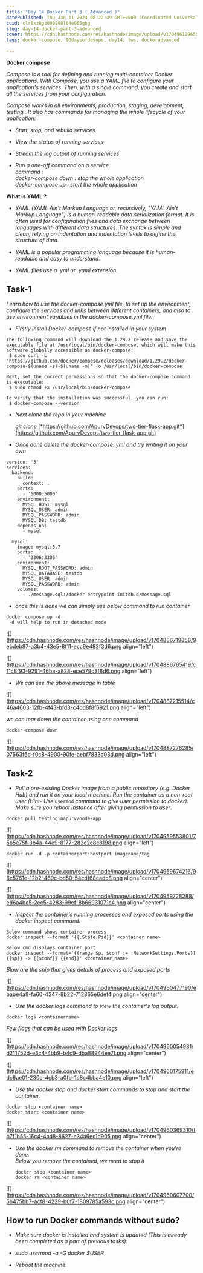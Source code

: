 ```yaml
---
title: "Day 14 Docker Part 3 ( Advanced )"
datePublished: Thu Jan 11 2024 08:22:49 GMT+0000 (Coordinated Universal Time)
cuid: clr8xz8gz000208l64e965ghg
slug: day-14-docker-part-3-advanced
cover: https://cdn.hashnode.com/res/hashnode/image/upload/v1704961296558/87943829-f6e2-4b50-b21d-6df526c82732.png
tags: docker-compose, 90daysofdevops, day14, tws, dockeradvanced

---
```


**Docker compose**

*Compose is a tool for defining and running multi-container Docker applications. With Compose, you use a YAML file to configure your application's services. Then, with a single command, you create and start all the services from your configuration.*

*Compose works in all environments; production, staging, development, testing . It also has commands for managing the whole lifecycle of your application:*

* *Start, stop, and rebuild services*
    
* *View the status of running services*
    
* *Stream the log output of running services*
    
* *Run a one-off command on a service  
    command :  
    docker-compose down : stop the whole application  
    docker-compose up : start the whole application*
    

**What is YAML ?**

* *YAML (YAML Ain't Markup Language or, recursively, "YAML Ain't Markup Language") is a human-readable data serialization format. It is often used for configuration files and data exchange between languages with different data structures. The syntax is simple and clean, relying on indentation and indentation levels to define the structure of data.*
    
* *YAML is a popular programming language because it is human-readable and easy to understand.*
    
* *YAML files use a .yml or .yaml extension.*
    

## Task-1

*Learn how to use the docker-compose.yml file, to set up the environment, configure the services and links between different containers, and also to use environment variables in the docker-compose.yml file.*

* *Firstly Install Docker-compose if not installed in your system*
    

```plaintext
The following command will download the 1.29.2 release and save the executable file at /usr/local/bin/docker-compose, which will make this software globally accessible as docker-compose:
 $ sudo curl -L "https://github.com/docker/compose/releases/download/1.29.2/docker-compose-$(uname -s)-$(uname -m)" -o /usr/local/bin/docker-compose 

Next, set the correct permissions so that the docker-compose command is executable:
 $ sudo chmod +x /usr/local/bin/docker-compose

To verify that the installation was successful, you can run:
 $ docker-compose --version
```

* *Next clone the repo in your machine*
    
    *git clone* [*https://github.com/ApurvDevops/two-tier-flask-app.git*](https://github.com/ApurvDevops/two-tier-flask-app.git)
    
* *Once done delete the docker-compose. yml and try writing it on your own*
    

```plaintext
version: '3'
services:
  backend:
    build:
      context: .
    ports:
      - '5000:5000'
    environment:
      MYSQL_HOST: mysql
      MYSQL_USER: admin
      MYSQL_PASSWORD: admin
      MYSQL_DB: testdb
    depends_on:
      - mysql    

  mysql:
    image: mysql:5.7
    ports:
      - '3306:3306'
    environment:
      MYSQL_ROOT_PASSWORD: admin
      MYSQL_DATABASE: testdb
      MYSQL_USER: admin
      MYSQL_PASSWORD: admin
    volumes:
      - ./message.sql:/docker-entrypoint-initdb.d/message.sql
```

* *once this is done we can simply use below command to run container*
    

```plaintext
docker compose up -d 
 -d will help to run in detached mode
```

![](https://cdn.hashnode.com/res/hashnode/image/upload/v1704886719858/9ebdeb87-a3b4-43e5-8f11-ecc9e483f3d6.png align="left")

![](https://cdn.hashnode.com/res/hashnode/image/upload/v1704886765419/c11c8f93-9291-46ba-a828-ece579c3f8d6.png align="left")

* *We can see the above message in table*
    

![](https://cdn.hashnode.com/res/hashnode/image/upload/v1704887215514/c46a4603-12fb-4f43-bfd3-c4dd8f8f6921.png align="left")

*we can tear down the container using one command*

```plaintext
docker-compose down
```

![](https://cdn.hashnode.com/res/hashnode/image/upload/v1704887276285/07663f6c-f0c8-4900-90fe-aebf7833c03d.png align="left")

## Task-2

* *Pull a pre-existing Docker image from a public repository (e.g. Docker Hub) and run it on your local machine. Run the container as a non-root user (Hint- Use* `usermod` *command to give user permission to docker). Make sure you reboot instance after giving permission to user*.
    

```plaintext
docker pull testloginapurv/node-app
```

![](https://cdn.hashnode.com/res/hashnode/image/upload/v1704959553801/75b5e75f-3b4a-44e9-8177-283c2c8c8198.png align="left")

```plaintext
docker run -d -p containerport:hostport imagename/tag
```

![](https://cdn.hashnode.com/res/hashnode/image/upload/v1704959674216/96c5761e-12b2-469c-bd50-54cdf68eadc8.png align="center")

![](https://cdn.hashnode.com/res/hashnode/image/upload/v1704959728288/ed6a4bc5-2ec5-4283-99ef-8b66931071c4.png align="center")

* *Inspect the container's running processes and exposed ports using the docker inspect command.*
    

```plaintext
Below command shows container process
docker inspect --format '{{.State.Pid}}' <container name>

Below cmd displays container port
docker inspect --format='{{range $p, $conf := .NetworkSettings.Ports}} {{$p}} -> {{$conf}} {{end}}' <container_name>

```

*Blow are the snip that gives details of process and exposed ports*

![](https://cdn.hashnode.com/res/hashnode/image/upload/v1704960477190/ebabe4a8-fa60-4347-8b22-712865e6def4.png align="center")

* *Use the docker logs command to view the container's log output.*
    

```plaintext
docker logs <containername>
```

*Few flags that can be used with Docker logs*

![](https://cdn.hashnode.com/res/hashnode/image/upload/v1704960054981/d211752d-e3c4-4bb9-b4c9-dba88944ee7f.png align="center")

![](https://cdn.hashnode.com/res/hashnode/image/upload/v1704960175911/edc6ae01-230c-4cb3-a0fb-1b8c4bba4e10.png align="left")

* *Use the docker stop and docker start commands to stop and start the container.*
    

```plaintext
docker stop <container name>
docker start <container name>
```

![](https://cdn.hashnode.com/res/hashnode/image/upload/v1704960369310/fb7f1b55-16c4-4ad8-8627-e34a6ec1d905.png align="center")

* *Use the docker rm command to remove the container when you're done.  
    Below you remove the contained, we need to stop it*
    
    ```plaintext
    docker stop <container name>
    docker rm <container name>
    ```
    

![](https://cdn.hashnode.com/res/hashnode/image/upload/v1704960607700/5b475bb7-acf8-4229-b0f7-1809785a593c.png align="center")

## How to run Docker commands without sudo?

* *Make sure docker is installed and system is updated (This is already been completed as a part of previous tasks):*
    
* *sudo usermod -a -G docker $USER*
    
* *Reboot the machine.*
